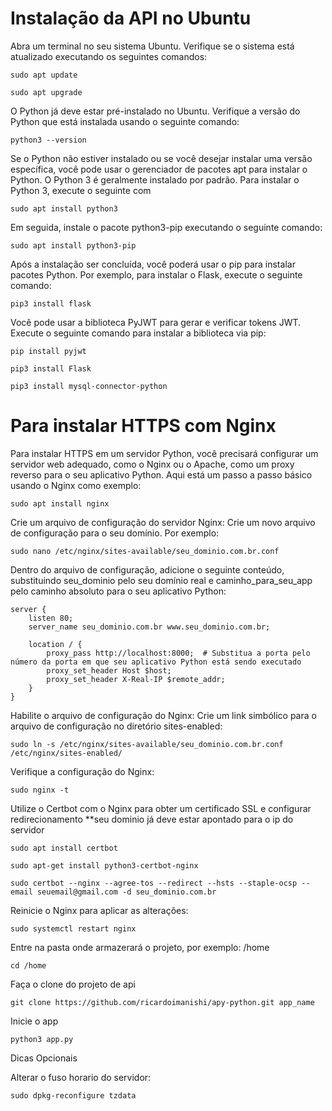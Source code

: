 # Instalação da API no Ubuntu

Abra um terminal no seu sistema Ubuntu.
Verifique se o sistema está atualizado executando os seguintes comandos:
```
sudo apt update
```
```
sudo apt upgrade
```

O Python já deve estar pré-instalado no Ubuntu. Verifique a versão do Python que está instalada usando o seguinte comando:
```
python3 --version
```
Se o Python não estiver instalado ou se você desejar instalar uma versão específica, você pode usar o gerenciador de pacotes apt para instalar o Python. O Python 3 é geralmente instalado por padrão. Para instalar o Python 3, execute o seguinte com
```
sudo apt install python3
```
Em seguida, instale o pacote python3-pip executando o seguinte comando:
```
sudo apt install python3-pip
```
Após a instalação ser concluída, você poderá usar o pip para instalar pacotes Python. Por exemplo, para instalar o Flask, execute o seguinte comando:
```
pip3 install flask
```
Você pode usar a biblioteca PyJWT para gerar e verificar tokens JWT. Execute o seguinte comando para instalar a biblioteca via pip:
```
pip install pyjwt
```
```
pip3 install Flask
```
```
pip3 install mysql-connector-python
```
# Para instalar HTTPS com Nginx
Para instalar HTTPS em um servidor Python, você precisará configurar um servidor web adequado, como o Nginx ou o Apache, como um proxy reverso para o seu aplicativo Python. Aqui está um passo a passo básico usando o Nginx como exemplo:
```
sudo apt install nginx
```
Crie um arquivo de configuração do servidor Nginx:
Crie um novo arquivo de configuração para o seu domínio. Por exemplo:
```
sudo nano /etc/nginx/sites-available/seu_dominio.com.br.conf
```
Dentro do arquivo de configuração, adicione o seguinte conteúdo, substituindo seu_dominio pelo seu domínio real e caminho_para_seu_app pelo caminho absoluto para o seu aplicativo Python:
```
server {
    listen 80;
    server_name seu_dominio.com.br www.seu_dominio.com.br;
    
    location / {
        proxy_pass http://localhost:8000;  # Substitua a porta pelo número da porta em que seu aplicativo Python está sendo executado
        proxy_set_header Host $host;
        proxy_set_header X-Real-IP $remote_addr;
    }
}
```
Habilite o arquivo de configuração do Nginx:
Crie um link simbólico para o arquivo de configuração no diretório sites-enabled:
```
sudo ln -s /etc/nginx/sites-available/seu_dominio.com.br.conf /etc/nginx/sites-enabled/
```
Verifique a configuração do Nginx:
```
sudo nginx -t
```
Utilize o Certbot com o Nginx para obter um certificado SSL e configurar redirecionamento **seu dominio já deve estar apontado para o ip do servidor
```
sudo apt install certbot
```
```
sudo apt-get install python3-certbot-nginx
```
```
sudo certbot --nginx --agree-tos --redirect --hsts --staple-ocsp --email seuemail@gmail.com -d seu_dominio.com.br
```
Reinicie o Nginx para aplicar as alterações:
```
sudo systemctl restart nginx
```

Entre na pasta onde armazerará o projeto, por exemplo: /home
```
cd /home
```
Faça o clone do projeto de api
```
git clone https://github.com/ricardoimanishi/apy-python.git app_name
```
Inicie o app
```
python3 app.py
```


Dicas Opcionais

Alterar o fuso horario do servidor:
```
sudo dpkg-reconfigure tzdata
```
